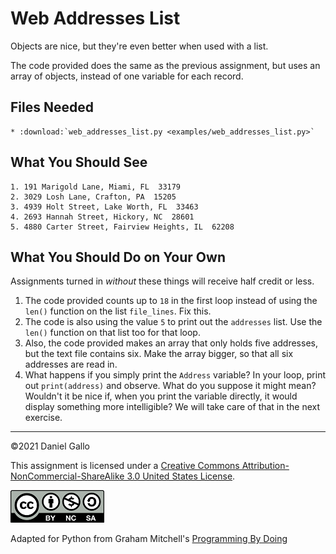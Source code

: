 #  Web Addresses List


Objects are nice, but they're even better when used with a list.


The code provided does the same as the previous assignment, but uses an array of objects, instead of one variable for each record.


## Files Needed
```eval_rst
* :download:`web_addresses_list.py <examples/web_addresses_list.py>`
```

What You Should See
-------------------
```
1. 191 Marigold Lane, Miami, FL  33179
2. 3029 Losh Lane, Crafton, PA  15205
3. 4939 Holt Street, Lake Worth, FL  33463
4. 2693 Hannah Street, Hickory, NC  28601
5. 4880 Carter Street, Fairview Heights, IL  62208

```

What You Should Do on Your Own
------------------------------
Assignments turned in *without* these things will receive
half credit or less.


1. The code provided counts up to `18` in the first loop instead of using the `len()` function on the list `file_lines`. Fix this.
2. The code is also using the value `5` to print out the `addresses` list. Use the `len()` function on that list too for that loop.
3. Also, the code provided makes an array that only holds five addresses, but the text file contains six. Make the array bigger, so that all six addresses are read in.
4. What happens if you simply print the `Address` variable? In your loop, print out `print(address)` and observe. What do you suppose it might mean? Wouldn't it be nice if, when you print the variable directly, it would display something more intelligible? We will take care of that in the next exercise.


---


©2021 Daniel Gallo


This assignment is licensed under a
[Creative Commons Attribution-NonCommercial-ShareAlike 3.0 United States License](https://creativecommons.org/licenses/by-nc-sa/3.0/us/deed.en_US).  

![Creative Commons License](images/by-nc-sa.png)





Adapted for Python from Graham Mitchell's [Programming By Doing](https://programmingbydoing.com/)